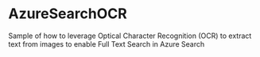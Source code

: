 # AzureSearchOCR
Sample of how to leverage Optical Character Recognition (OCR) to extract text from images to enable Full Text Search in Azure Search
